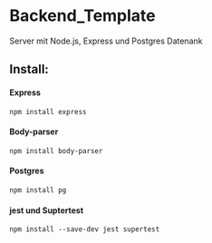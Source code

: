 # Backend_Template
Server mit Node.js, Express und Postgres Datenank

## Install:

#### Express
    npm install express
#### Body-parser
    npm install body-parser
#### Postgres    
    npm install pg
#### jest und Suptertest
    npm install --save-dev jest supertest